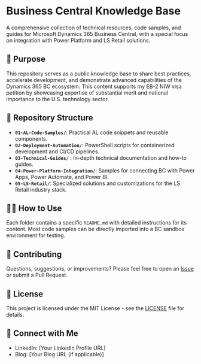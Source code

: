 # Business Central Knowledge Base

A comprehensive collection of technical resources, code samples, and guides for Microsoft Dynamics 365 Business Central, with a special focus on integration with Power Platform and LS Retail solutions.

## 🚀 Purpose

This repository serves as a public knowledge base to share best practices, accelerate development, and demonstrate advanced capabilities of the Dynamics 365 BC ecosystem. This content supports my EB-2 NIW visa petition by showcasing expertise of substantial merit and national importance to the U.S. technology sector.

## 📂 Repository Structure

*   **`01-AL-Code-Samples/`**: Practical AL code snippets and reusable components.
*   **`02-Deployment-Automation/`**: PowerShell scripts for containerized development and CI/CD pipelines.
*   **`03-Technical-Guides/`** : In-depth technical documentation and how-to guides.
*   **`04-Power-Platform-Integration/`**: Samples for connecting BC with Power Apps, Power Automate, and Power BI.
*   **`05-LS-Retail/`**: Specialized solutions and customizations for the LS Retail industry stack.

## 👨‍💻 How to Use

Each folder contains a specific `README.md` with detailed instructions for its content. Most code samples can be directly imported into a BC sandbox environment for testing.

## 🤝 Contributing

Questions, suggestions, or improvements? Please feel free to open an [Issue](../../issues) or submit a Pull Request.

## 📜 License

This project is licensed under the MIT License - see the [LICENSE](LICENSE) file for details.

## 🔗 Connect with Me

*   LinkedIn: [Your LinkedIn Profile URL]
*   Blog: [Your Blog URL (if applicable)]
